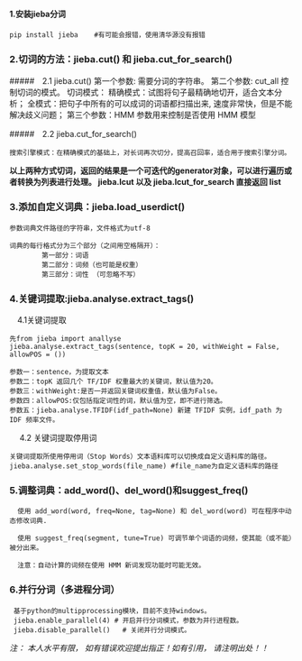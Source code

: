 #### 1.安装jieba分词
	pip install jieba    #有可能会报错，使用清华源没有报错
### 2.切词的方法：jieba.cut() 和 jieba.cut_for_search()
#####　2.1 jieba.cut()
	第一个参数: 需要分词的字符串。
	第二个参数: cut_all 控制切词的模式。
		切词模式：
		   精确模式：试图将句子最精确地切开，适合文本分析；
           全模式：把句子中所有的可以成词的词语都扫描出来, 速度非常快，但是不能解决歧义问题；
	第三个参数：HMM 参数用来控制是否使用 HMM 模型

#####　2.2 jieba.cut_for_search()
		
	搜索引擎模式：在精确模式的基础上，对长词再次切分，提高召回率，适合用于搜索引擎分词。

**以上两种方式切词，返回的结果是一个可迭代的generator对象，可以进行遍历或者转换为列表进行处理。 jieba.lcut 以及 jieba.lcut_for_search 直接返回 list**


### 3.添加自定义词典：jieba.load_userdict()
	
	参数词典文件路径的字符串，文件格式为utf-8

	词典的每行格式分为三个部分（之间用空格隔开）：
			第一部分：词语
			第二部分：词频（也可能是权重）
			第三部分：词性 （可忽略不写）



### 4.关键词提取:jieba.analyse.extract_tags()
　4.1关键词提取

	先from jieba import anallyse
	jieba.analyse.extract_tags(sentence, topK = 20, withWeight = False, allowPOS = ())
	
	参数一：sentence，为提取文本
	参数二：topK 返回几个 TF/IDF 权重最大的关键词，默认值为20。
	参数三：withWeight:是否一并返回关键词权重值，默认值为False。
	参数四：allowPOS:仅包括指定词性的词，默认值为空，即不进行筛选。
	参数五：jieba.analyse.TFIDF(idf_path=None) 新建 TFIDF 实例，idf_path 为 IDF 频率文件。
　
 4.2 关键词提取停用词

	关键词提取所使用停用词（Stop Words）文本语料库可以切换成自定义语料库的路径。
	jieba.analyse.set_stop_words(file_name) #file_name为自定义语料库的路径


### 5.调整词典：add_word()、del_word()和suggest_freq()

	  使用 add_word(word, freq=None, tag=None) 和 del_word(word) 可在程序中动态修改词典.

	  使用 suggest_freq(segment, tune=True) 可调节单个词语的词频，使其能（或不能）被分出来。

	  注意：自动计算的词频在使用 HMM 新词发现功能时可能无效。
	

### 6.并行分词（多进程分词）

	 基于python的multipprocessing模块，目前不支持windows。
	 jieba.enable_parallel(4) # 开启并行分词模式，参数为并行进程数。
	 jieba.disable_parallel()   # 关闭并行分词模式。



*注： 本人水平有限， 如有错误欢迎提出指正！如有引用， 请注明出处！！*
